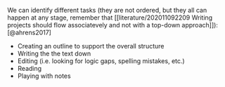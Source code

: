 We can identify different tasks (they are not ordered, but they all can happen at any stage, remember that [[literature/202011092209 Writing projects should flow associatevely and not with a top-down approach]]):[@ahrens2017]

- Creating an outline to support the overall structure
- Writing the the text down
- Editing (i.e. looking for logic gaps, spelling mistakes, etc.)
- Reading
- Playing with notes

